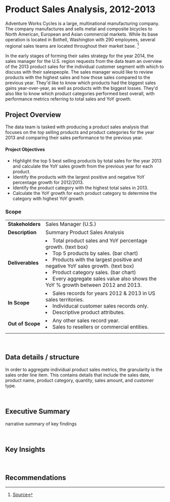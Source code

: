 # Product Sales Analysis, 2012-2013

<!-- 
* Business scenario (stakeholder desires and project goal)
* Project objectives to reach goal (ultimate information requested by stakeholder)  
-->
 <!-- background for context -->

Adventure Works Cycles is a large, multinational manufacturing company. The company manufactures and sells metal and composite bicycles to North American, European and Asian commercial markets. While its base operation is located in Bothell, Washington with 290 employees, several regional sales teams are located throughout their market base. [^1]

In the early stages of forming their sales strategy for the year 2014, the sales manager for the U.S. region requests from the data team an overview of the 2013 product sales for the individual customer segment with which to discuss with their salespeople. The sales manager would like to review products with the highest sales and how those sales compared to the previous year. They'd like to know which products had the biggest sales gains year-over-year, as well as products with the biggest losses. They'd also like to know which product categories performed best overall, with performance metrics referring to total sales and YoY growth.

<!-- link to Microsoft -->
[^1]: [Source](https://learn.microsoft.com/en-us/previous-versions/sql/sql-server-2008/ms124825(v=sql.100))



## Project Overview

The data team is tasked with producing a product sales analysis that focuses on the top selling products and product categories for the year 2013 and comparing their sales performance to the previous year.  


#### Project Objectives

* Highlight the top 5 best selling products by total sales for the year 2013 and calculate the YoY sales growth from the previous year for each product.
* Identify the products with the largest positive and negative YoY percentage growth for 2012/2013.
* Identify the product category with the highest total sales in 2013.
* Calculate the YoY growth for each product category to determine the category with highest YoY growth.


### Scope

|||
|--|--|
| **Stakeholders** | Sales Manager (U.S.) |
| **Description** | Summary Product Sales Analysis |
| **Deliverables** | <li>Total product sales and YoY percentage growth. (text box)</li> <li>Top 5 products by sales. (bar chart)</li> <li>Products with the largest positive and negative YoY sales growth. (text box)</li> <li>Product category sales. (bar chart)</li> <li>Every aggregate sales value also shows the YoY % growth between 2012 and 2013.</li> |
| **In Scope** | <li>Sales records for years 2012 & 2013 in US sales territories.</li> <li>Individucal customer sales records only.</li> <li>Descriptive product attributes.</li>|
| **Out of Scope** | <li>Any other sales record year.</li> <li>Sales to resellers or commercial entities.</li> |
|||

<br>


## Data details / structure  <!-- ERD diagram to show understanding of data structure -->

In order to aggregate individual product sales metrics, the granularity is the sales order line item. This contains details that include the sales date, product name, product category, quantity, sales amount, and customer type.

<!-- TODO: Add ERD visual aid -->



<br>

## Executive Summary
<!-- TODO -->
narrative summary of key findings

<br>

## Key Insights
<!-- TODO -->

<br>

## Recommendations
<!-- TODO -->